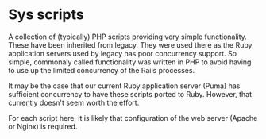 # Sys scripts

A collection of (typically) PHP scripts providing very simple functionality.
These have been inherited from legacy.  They were used there as the Ruby
application servers used by legacy has poor concurrency support.  So simple,
commonaly called functionality was written in PHP to avoid having to use up the
limited concurrency of the Rails processes.

It may be the case that our current Ruby application server (Puma) has
sufficient concurrency to have these scripts ported to Ruby.  However, that
currently doesn't seem worth the effort.

For each script here, it is likely that configuration of the web server (Apache
or Nginx) is required.
